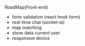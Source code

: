RoadMap(Front-end)
- form validation (react hook form)
- real-time chat (socket-io)
- map matching
- show data current user
- responsive device